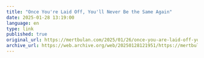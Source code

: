 ```yaml
--- 
title: "Once You're Laid Off, You'll Never Be the Same Again"
date: 2025-01-28 13:19:00
language: en
type: link
published: true
original_url: https://mertbulan.com/2025/01/26/once-you-are-laid-off-you-will-never-be-the-same-again/
archive_url: https://web.archive.org/web/20250128121951/https://mertbulan.com/2025/01/26/once-you-are-laid-off-you-will-never-be-the-same-again/
---
```

